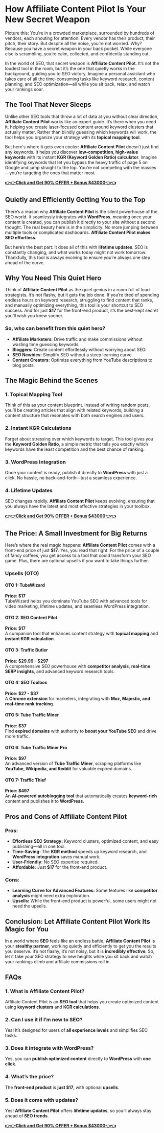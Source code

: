 # How Affiliate Content Pilot Is Your New Secret Weapon

Picture this: You're in a crowded marketplace, surrounded by hundreds of vendors, each shouting for attention. Every vendor has their product, their pitch, their story. But despite all the noise, you’re not worried. Why? Because you have a secret weapon in your back pocket. While everyone else is scrambling, you’re calm, collected, and confidently standing out.

In the world of SEO, that secret weapon is **Affiliate Content Pilot**. It’s not the loudest tool in the room, but it’s the one that quietly works in the background, guiding you to SEO victory. Imagine a personal assistant who takes care of all the time-consuming tasks like keyword research, content planning, and SEO optimization—all while you sit back, relax, and watch your rankings soar.

## The Tool That Never Sleeps

Unlike other SEO tools that throw a lot of data at you without clear direction, **Affiliate Content Pilot** works like an expert guide. It’s there when you need it, helping you create laser-focused content around keyword clusters that actually matter. Rather than blindly guessing which keywords will work, the tool helps you organize your strategy with its **topical mapping tool**.

But here's where it gets even cooler: **Affiliate Content Pilot** doesn’t just find any keywords. It helps you discover **low-competition, high-value keywords** with its instant **KGR (Keyword Golden Ratio) calculator**. Imagine identifying keywords that let you bypass the heavy traffic of page 5 on Google and jump straight to the top. You’re not competing with the masses—you’re targeting the ones that matter most.

**[👉👉Click and Get 90% OFFER + Bonus $43000👈👈](https://digitalpromoreviews.com/affiliate-content-pilot-review/)**

## Quietly and Efficiently Getting You to the Top

There’s a reason why **Affiliate Content Pilot** is the silent powerhouse of the SEO world. It seamlessly integrates with **WordPress**, meaning once your content is created, you can publish it directly to your site without a second thought. The real beauty here is in the simplicity. No more jumping between multiple tools or complicated dashboards. **Affiliate Content Pilot makes SEO effortless.**

But here’s the best part: it does all of this with **lifetime updates**. SEO is constantly changing, and what works today might not work tomorrow. Thankfully, this tool is always evolving to ensure you’re always one step ahead of the curve.

## Why You Need This Quiet Hero

Think of **Affiliate Content Pilot** as the quiet genius in a room full of loud strategists. It’s not flashy, but it gets the job done. If you’re tired of spending endless hours on keyword research, struggling to find content that ranks, and manually optimizing everything, this tool is your shortcut to SEO success. And for just **$17** for the front-end product, it’s the best-kept secret you’ll wish you knew sooner.

### So, who can benefit from this quiet hero?

- **Affiliate Marketers:** Drive traffic and make commissions without wasting time guessing keywords.
- **Bloggers:** Create content effortlessly without worrying about SEO.
- **SEO Newbies:** Simplify SEO without a steep learning curve.
- **Content Creators:** Optimize everything from YouTube descriptions to blog posts.

## The Magic Behind the Scenes

### 1. Topical Mapping Tool
Think of this as your content blueprint. Instead of writing random posts, you’ll be creating articles that align with related keywords, building a content structure that resonates with both search engines and users.

### 2. Instant KGR Calculations
Forget about stressing over which keywords to target. This tool gives you the **Keyword Golden Ratio**, a simple metric that tells you exactly which keywords have the least competition and the best chance of ranking.

### 3. WordPress Integration
Once your content is ready, publish it directly to **WordPress** with just a click. No hassle, no back-and-forth—just a seamless experience.

### 4. Lifetime Updates
SEO changes rapidly. **Affiliate Content Pilot** keeps evolving, ensuring that you always have the latest and most effective strategies in your toolbox.

**[👉👉Click and Get 90% OFFER + Bonus $43000👈👈](https://digitalpromoreviews.com/affiliate-content-pilot-review/)**

## The Price: A Small Investment for Big Returns

Here’s where the real magic happens: **Affiliate Content Pilot** comes with a front-end price of just **$17**. Yes, you read that right. For the price of a couple of fancy coffees, you get access to a tool that could transform your SEO game. Plus, there are optional upsells if you want to take things further.

### Upsells (OTO)

#### **OTO 1: TubeWizard**  
**Price: $17**  
TubeWizard helps you dominate YouTube SEO with advanced tools for video marketing, lifetime updates, and seamless WordPress integration.

#### **OTO 2: SEO Content Pilot**  
**Price: $17**  
A companion tool that enhances content strategy with **topical mapping** and **instant KGR calculation**.

#### **OTO 3: Traffic Butler**  
**Price: $29.99 - $297**  
A comprehensive SEO powerhouse with **competitor analysis**, **real-time SERP insights**, and advanced keyword research tools.

#### **OTO 4: SEO Toolbox**  
**Price: $27 - $37**  
A **Chrome extension** for marketers, integrating with **Moz, Majestic, and real-time rank tracking**.

#### **OTO 5: Tube Traffic Miner**  
**Price: $37**  
Find **expired domains** with authority to **boost your YouTube SEO** and drive more traffic.

#### **OTO 6: Tube Traffic Miner Pro**  
**Price: $97**  
An advanced version of **Tube Traffic Miner**, scraping platforms like **YouTube, Wikipedia, and Reddit** for valuable expired domains.

#### **OTO 7: Traffic Thief**  
**Price: $497**  
An **AI-powered autoblogging tool** that automatically creates **keyword-rich** content and publishes it to **WordPress**.

## Pros and Cons of Affiliate Content Pilot

### **Pros:**
- **Effortless SEO Strategy:** Keyword clusters, optimized content, and easy publishing—all in one tool.
- **Time-Saving:** The **KGR method** speeds up keyword research, and **WordPress integration** saves manual work.
- **User-Friendly:** No SEO expertise required.
- **Affordable:** Just **$17** for the front-end product.

### **Cons:**
- **Learning Curve for Advanced Features:** Some features like **competitor analysis** might need extra exploration.
- **Upsells:** While the front-end product is powerful, some users might not need the upsells.

## Conclusion: Let Affiliate Content Pilot Work Its Magic for You

In a world where **SEO** feels like an endless battle, **Affiliate Content Pilot** is your **stealthy partner**, working quietly and efficiently to get you the results you deserve. It’s not flashy, it’s not noisy, but it is **incredibly effective**. So, let it take your SEO strategy to new heights while you sit back and watch your rankings climb and affiliate commissions roll in.

## FAQs

### 1. What is Affiliate Content Pilot?
Affiliate Content Pilot is an **SEO tool** that helps you create optimized content using **keyword clusters** and **KGR calculations**.

### 2. Can I use it if I’m new to SEO?
Yes! It’s designed for users of **all experience levels** and simplifies SEO tasks.

### 3. Does it integrate with WordPress?
Yes, you can **publish optimized content** directly to **WordPress** with **one click**.

### 4. What’s the price?
The **front-end product** is **just $17**, with optional **upsells**.

### 5. Does it come with updates?
Yes! **Affiliate Content Pilot** offers **lifetime updates**, so you’ll always stay ahead of **SEO trends**.

**[👉👉Click and Get 90% OFFER + Bonus $43000👈👈](https://digitalpromoreviews.com/affiliate-content-pilot-review/)**

